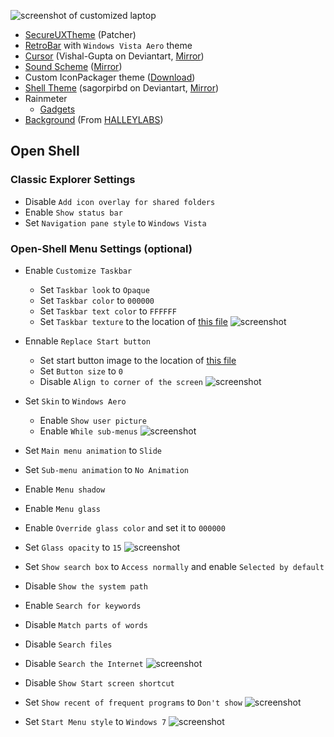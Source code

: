 ![screenshot of customized laptop](https://res.kate.pet/upload/4bd959b0-c41e-49ec-928b-7d039001e13d/DJLH8eX7Vw.png)
- [SecureUXTheme](https://github.com/namazso/SecureUxTheme/releases) (Patcher)
- [RetroBar](https://github.com/dremin/RetroBar) with `Windows Vista Aero` theme
- [Cursor](https://www.deviantart.com/vishal-gupta/art/Windows-Vista-and-7-Sounds-and-Cursors-for-XP-274052209) (Vishal-Gupta on Deviantart, [Mirror](https://res.kate.pet/upload/aebce483-168d-4223-b739-21e14248831f/windows_vista_and_7_sounds_and_cursors_for_xp_by_vishal_gupta_d4j5w1d.zip))
- [Sound Scheme](https://winsounds.com/windows-7-default-sounds/) ([Mirror](https://res.kate.pet/upload/b52718f6-fc55-457c-99fa-ad3023e3c2d3/default_win7.zip))
- Custom IconPackager theme ([Download](https://res.kate.pet/upload/bf080eaa-f3e8-44bc-9175-dd78187e72a4/Windos%207.ip))
- [Shell Theme](https://www.deviantart.com/sagorpirbd/art/Aero-7-Themes-for-Win10-Final-523979941) (sagorpirbd on Deviantart, [Mirror](https://res.kate.pet/upload/711ccb6c-acb4-4b7b-a668-e767ffdb927b/aero_7_themes_for_win10_final_by_sagorpirbd_d8nypid.rar))
- Rainmeter
	- [Gadgets](https://github.com/SilverAzide/Gadgets)
- [Background](https://res.kate.pet/upload/30ebdd07-a528-4121-95a8-86c54930741c/Darius%20%2B%20Rotteen%20-%20MORE%20ADVENTURES%20~%EF%BF%BD%EF%BF%BD%EF%BF%BD%EF%BF%BD%EF%BF%BD%EF%BF%BD%20%EF%BF%BD%EF%BF%BD%EF%BF%BD%EF%BF%BD%20-%20Wallpaper%205.png) (From [HALLEYLABS](https://lapfox.bandcamp.com/album/more-adventures))
## Open Shell
### Classic Explorer Settings
  - Disable `Add icon overlay for shared folders`
  - Enable `Show status bar`
  - Set `Navigation pane style` to `Windows Vista`

### Open-Shell Menu Settings (optional)
- Enable `Customize Taskbar`
	- Set `Taskbar look` to `Opaque`
	- Set `Taskbar color` to `000000`
	- Set `Taskbar text color` to `FFFFFF`
	- Set `Taskbar texture` to the location of [this file](https://res.kate.pet/upload/4f7c474c-4d5c-4ebf-b6c6-adfdcc2c0d45/vista_basic_horizontal.png)
![screenshot](https://res.kate.pet/upload/c0b4d131-5479-4118-9a56-89d6123586da/explorer_3nM24rEXYi.png)

- Ennable `Replace Start button`
	- Set start button image to the location of [this file](https://res.kate.pet/upload/80d6a6be-fb20-4264-8996-74135b3877b7/Vista1.png)
	- Set `Button size` to `0`
	- Disable `Align to corner of the screen`
![screenshot](https://res.kate.pet/upload/0d54fade-c6dd-4097-bebc-e001831233b0/explorer_p2uSVM9Kat.png)
- Set `Skin` to `Windows Aero`
	- Enable `Show user picture`
	- Enable `While sub-menus`
![screenshot](https://res.kate.pet/upload/d1160376-046d-43b8-b2ce-b595c0b01641/explorer_AVEtGiQFVG.png)


- Set `Main menu animation` to `Slide`
- Set `Sub-menu animation` to `No Animation`
- Enable `Menu shadow`
- Enable `Menu glass`
- Enable `Override glass color` and set it to `000000`
- Set `Glass opacity` to `15`
![screenshot](https://res.kate.pet/upload/47667032-ebbf-4dac-be22-aa1ed7a10dd9/explorer_KK3uSVrmHg.png)

- Set `Show search box` to `Access normally` and enable `Selected by default`
- Disable `Show the system path`
- Enable `Search for keywords`
- Disable `Match parts of words`
- Disable `Search files`
- Disable `Search the Internet`
![screenshot](https://res.kate.pet/upload/703d6486-f6fc-4310-aa93-7fde58b66f5a/explorer_9lw9KxOI0s.png)

- Disable `Show Start screen shortcut`
- Set `Show recent of frequent programs` to `Don't show`
![screenshot](https://res.kate.pet/upload/60c47dd8-27cd-43e3-8d97-e727c0e05f09/explorer_tdqmkB5z6T.png)

- Set `Start Menu style` to `Windows 7`
![screenshot](https://res.kate.pet/upload/bb21e248-337d-42f5-ab26-0876677b4d91/explorer_lLMNglfBdh.png)